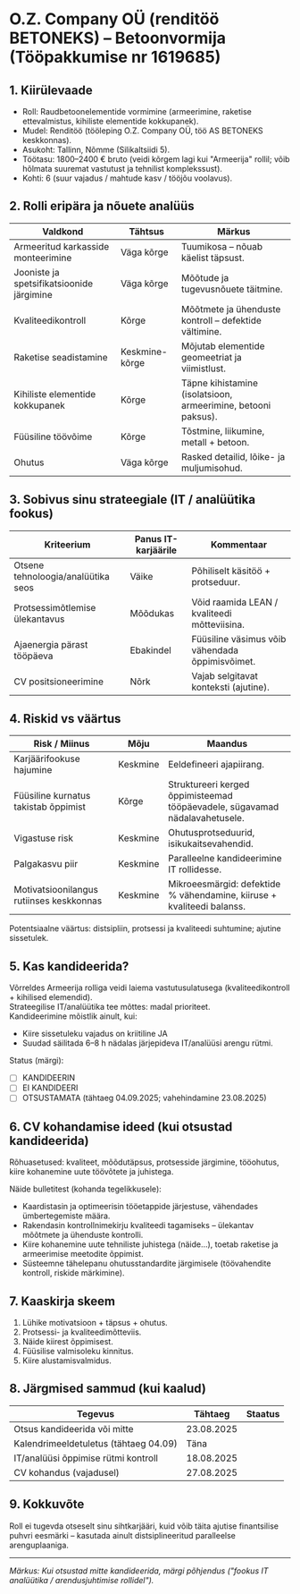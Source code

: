 # O.Z. Company OÜ (renditöö BETONEKS) – Betoonvormija (Tööpakkumise nr 1619685)

## 1. Kiirülevaade

- Roll: Raudbetoonelementide vormimine (armeerimine, raketise ettevalmistus, kihiliste elementide kokkupanek).
- Mudel: Renditöö (tööleping O.Z. Company OÜ, töö AS BETONEKS keskkonnas).
- Asukoht: Tallinn, Nõmme (Silikaltsiidi 5).
- Töötasu: 1800–2400 € bruto (veidi kõrgem lagi kui "Armeerija" rollil; võib hõlmata suuremat vastutust ja tehnilist komplekssust).
- Kohti: 6 (suur vajadus / mahtude kasv / tööjõu voolavus).

## 2. Rolli eripära ja nõuete analüüs

| Valdkond | Tähtsus | Märkus |
|----------|---------|--------|
| Armeeritud karkasside monteerimine | Väga kõrge | Tuumikosa – nõuab käelist täpsust. |
| Jooniste ja spetsifikatsioonide järgimine | Väga kõrge | Mõõtude ja tugevusnõuete täitmine. |
| Kvaliteedikontroll | Kõrge | Mõõtmete ja ühenduste kontroll – defektide vältimine. |
| Raketise seadistamine | Keskmine-kõrge | Mõjutab elementide geomeetriat ja viimistlust. |
| Kihiliste elementide kokkupanek | Kõrge | Täpne kihistamine (isolatsioon, armeerimine, betooni paksus). |
| Füüsiline töövõime | Kõrge | Tõstmine, liikumine, metall + betoon. |
| Ohutus | Väga kõrge | Rasked detailid, lõike- ja muljumisohud. |

## 3. Sobivus sinu strateegiale (IT / analüütika fookus)

| Kriteerium | Panus IT-karjäärile | Kommentaar |
|-----------|--------------------|-----------|
| Otsene tehnoloogia/analüütika seos | Väike | Põhiliselt käsitöö + protseduur. |
| Protsessimõtlemise ülekantavus | Mõõdukas | Võid raamida LEAN / kvaliteedi mõtteviisina. |
| Ajaenergia pärast tööpäeva | Ebakindel | Füüsiline väsimus võib vähendada õppimisvõimet. |
| CV positsioneerimine | Nõrk | Vajab selgitavat konteksti (ajutine). |

## 4. Riskid vs väärtus

| Risk / Miinus | Mõju | Maandus |
|---------------|------|---------|
| Karjäärifookuse hajumine | Keskmine | Eeldefineeri ajapiirang. |
| Füüsiline kurnatus takistab õppimist | Kõrge | Struktureeri kerged õppimisteemad tööpäevadele, sügavamad nädalavahetusele. |
| Vigastuse risk | Keskmine | Ohutusprotseduurid, isikukaitsevahendid. |
| Palgakasvu piir | Keskmine | Paralleelne kandideerimine IT rollidesse. |
| Motivatsioonilangus rutiinses keskkonnas | Keskmine | Mikroeesmärgid: defektide % vähendamine, kiiruse + kvaliteedi balanss. |

Potentsiaalne väärtus: distsipliin, protsessi ja kvaliteedi suhtumine; ajutine sissetulek.

## 5. Kas kandideerida?

Võrreldes Armeerija rolliga veidi laiema vastutusulatusega (kvaliteedikontroll + kihilised elemendid).  
Strateegilise IT/analüütika tee mõttes: madal prioriteet.  
Kandideerimine mõistlik ainult, kui:

- Kiire sissetuleku vajadus on kriitiline JA
- Suudad säilitada 6–8 h nädalas järjepideva IT/analüüsi arengu rütmi.

Status (märgi):

- [ ] KANDIDEERIN  
- [ ] EI KANDIDEERI  
- [ ] OTSUSTAMATA (tähtaeg 04.09.2025; vahehindamine 23.08.2025)

## 6. CV kohandamise ideed (kui otsustad kandideerida)

Rõhuasetused: kvaliteet, mõõdutäpsus, protsesside järgimine, tööohutus, kiire kohanemine uute töövõtete ja juhistega.

Näide bulletitest (kohanda tegelikkusele):

- Kaardistasin ja optimeerisin tööetappide järjestuse, vähendades ümbertegemiste määra.  
- Rakendasin kontrollnimekirju kvaliteedi tagamiseks – ülekantav mõõtmete ja ühenduste kontrolli.  
- Kiire kohanemine uute tehniliste juhistega (näide...), toetab raketise ja armeerimise meetodite õppimist.  
- Süsteemne tähelepanu ohutusstandardite järgimisele (töövahendite kontroll, riskide märkimine).

## 7. Kaaskirja skeem

1. Lühike motivatsioon + täpsus + ohutus.  
2. Protsessi- ja kvaliteedimõtteviis.  
3. Näide kiirest õppimisest.  
4. Füüsilise valmisoleku kinnitus.  
5. Kiire alustamisvalmidus.

## 8. Järgmised sammud (kui kaalud)

| Tegevus | Tähtaeg | Staatus |
|---------|---------|---------|
| Otsus kandideerida või mitte | 23.08.2025 |  |
| Kalendrimeeldetuletus (tähtaeg 04.09) | Täna |  |
| IT/analüüsi õppimise rütmi kontroll | 18.08.2025 |  |
| CV kohandus (vajadusel) | 27.08.2025 |  |

## 9. Kokkuvõte

Roll ei tugevda otseselt sinu sihtkarjääri, kuid võib täita ajutise finantsilise puhvri eesmärki – kasutada ainult distsiplineeritud paralleelse arenguplaaniga.

---

_Märkus: Kui otsustad mitte kandideerida, märgi põhjendus ("fookus IT analüütika / arendusjuhtimise rollidel")._
